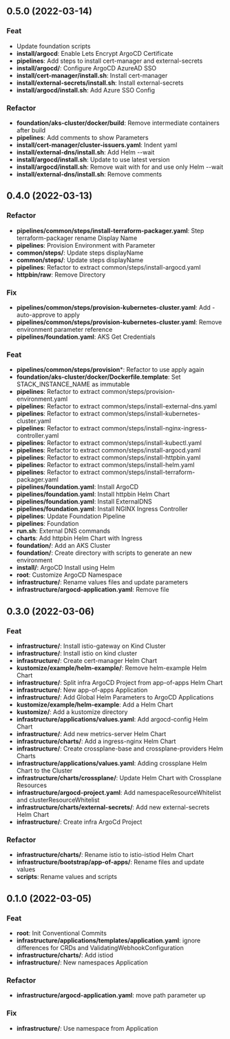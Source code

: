 ## 0.5.0 (2022-03-14)

### Feat

- Update foundation scripts
- **install/argocd**: Enable Lets Encrypt ArgoCD Certificate
- **pipelines**: Add steps to install cert-manager and external-secrets
- **install/argocd/**: Configure ArgoCD AzureAD SSO
- **install/cert-manager/install.sh**: Install cert-manager
- **install/external-secrets/install.sh**: Install external-secrets
- **install/argocd/install.sh**: Add Azure SSO Config

### Refactor

- **foundation/aks-cluster/docker/build**: Remove intermediate containers after build
- **pipelines**: Add comments to show Parameters
- **install/cert-manager/cluster-issuers.yaml**: Indent yaml
- **install/external-dns/install.sh**: Add Helm --wait
- **install/argocd/install.sh**: Update to use latest version
- **install/argocd/install.sh**: Remove wait with for and use only Helm --wait
- **install/external-dns/install.sh**: Remove comments

## 0.4.0 (2022-03-13)

### Refactor

- **pipelines/common/steps/install-terraform-packager.yaml**: Step terraform-packager rename Display Name
- **pipelines**: Provision Environment with Parameter
- **common/steps/**: Update steps displayName
- **common/steps/**: Update steps displayName
- **pipelines**: Refactor to extract common/steps/install-argocd.yaml
- **httpbin/raw**: Remove Directory

### Fix

- **pipelines/common/steps/provision-kubernetes-cluster.yaml**: Add -auto-approve to apply
- **pipelines/common/steps/provision-kubernetes-cluster.yaml**: Remove environment parameter reference
- **pipelines/foundation.yaml**: AKS Get Credentials

### Feat

- **pipelines/common/steps/provision***: Refactor to use apply again
- **foundation/aks-cluster/docker/Dockerfile.template**: Set STACK_INSTANCE_NAME as immutable
- **pipelines**: Refactor to extract common/steps/provision-environment.yaml
- **pipelines**: Refactor to extract common/steps/install-external-dns.yaml
- **pipelines**: Refactor to extract common/steps/install-kubernetes-cluster.yaml
- **pipelines**: Refactor to extract common/steps/install-nginx-ingress-controller.yaml
- **pipelines**: Refactor to extract common/steps/install-kubectl.yaml
- **pipelines**: Refactor to extract common/steps/install-argocd.yaml
- **pipelines**: Refactor to extract common/steps/install-httpbin.yaml
- **pipelines**: Refactor to extract common/steps/install-helm.yaml
- **pipelines**: Refactor to extract common/steps/install-terraform-packager.yaml
- **pipelines/foundation.yaml**: Install ArgoCD
- **pipelines/foundation.yaml**: Install httpbin Helm Chart
- **pipelines/foundation.yaml**: Install ExternalDNS
- **pipelines/foundation.yaml**: Install NGINX Ingress Controller
- **pipelines**: Update Foundation Pipeline
- **pipelines**: Foundation
- **run.sh**: External DNS commands
- **charts**: Add httpbin Helm Chart with Ingress
- **foundation/**: Add an AKS Cluster
- **foundation/**: Create directory with scripts to generate an new environment
- **install/**: ArgoCD Install using Helm
- **root**: Customize ArgoCD Namespace
- **infrastructure/**: Rename values files and update parameters
- **infrastructure/argocd-application.yaml**: Remove file

## 0.3.0 (2022-03-06)

### Feat

- **infrastructure/**: Install istio-gateway on Kind Cluster
- **infrastructure/**: Install istio on kind cluster
- **infrastructure/**: Create cert-manager Helm Chart
- **kustomize/example/helm-example/**: Remove helm-example Helm Chart
- **infrastructure/**: Split infra ArgoCD Project from app-of-apps Helm Chart
- **infrastructure/**: New app-of-apps Application
- **infrastructure/**: Add Global Helm Parameters to ArgoCD Applications
- **kustomize/example/helm-example**: Add a Helm Chart
- **kustomize/**: Add a kustomize directory
- **infrastructure/applications/values.yaml**: Add argocd-config Helm Chart
- **infrastructure/**: Add new metrics-server Helm Chart
- **infrastructure/charts/**: Add a ingress-nginx Helm Chart
- **infrastructure/**: Create crossplane-base and crossplane-providers Helm Charts
- **infrastructure/applications/values.yaml**: Adding crossplane Helm Chart to the Cluster
- **infrastructure/charts/crossplane/**: Update Helm Chart with Crossplane Resources
- **infrastructure/argocd-project.yaml**: Add namespaceResourceWhitelist and clusterResourceWhitelist
- **infrastructure/charts/external-secrets/**: Add new external-secrets Helm Chart
- **infrastructure/**: Create infra ArgoCd Project

### Refactor

- **infrastructure/charts/**: Rename istio to istio-istiod Helm Chart
- **infrastructure/bootstrap/app-of-apps/**: Rename files and update values
- **scripts**: Rename values and scripts

## 0.1.0 (2022-03-05)

### Feat

- **root**: Init Conventional Commits
- **infrastructure/applications/templates/application.yaml**: ignore differences for CRDs and ValidatingWebhookConfiguration
- **infrastructure/charts/**: Add istiod
- **infrastructure/**: New namespaces Application

### Refactor

- **infrastructure/argocd-application.yaml**: move path parameter up

### Fix

- **infrastructure/**: Use namespace from Application
